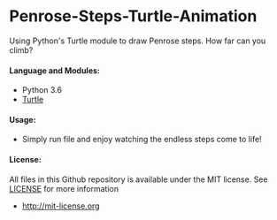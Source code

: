 # Penrose-Steps-Turtle-Animation
Using Python's Turtle module to draw Penrose steps. How far can you climb?

#### Language and Modules:
* Python 3.6
* [Turtle](https://docs.python.org/3.6/library/turtle.html)

#### Usage:
* Simply run file and enjoy watching the endless steps come to life!

#### License:
All files in this Github repository is available under the MIT license. See [LICENSE](../LICENSE) for more information


* http://mit-license.org
